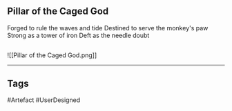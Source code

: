 ## Pillar of the Caged God
Forged to rule the waves and tide
Destined to serve the monkey's paw
Strong as a tower of iron
Deft as the needle doubt
## 
![[Pillar of the Caged God.png]]

---
## Tags
#Artefact
#UserDesigned 